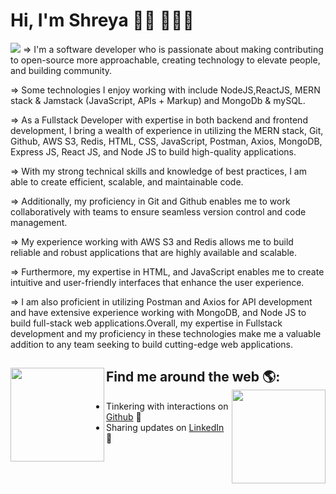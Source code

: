 # Hi, I'm Shreya 👋🏾 👩🏾‍💻

<img src="https://github.com/mishmanners/MishManners/blob/master/MishManners%20Room%20animated.gif" >
=> I'm a software developer who is passionate about making contributing to open-source more approachable, creating technology to elevate people, and building community. 

=> Some technologies I enjoy working with include NodeJS,ReactJS, MERN stack & Jamstack (JavaScript, APIs + Markup) and MongoDb & mySQL.

=> As a Fullstack Developer with expertise in both backend and frontend development, I bring a wealth of experience in utilizing the MERN stack, Git, Github, AWS S3, Redis, HTML, CSS, JavaScript, Postman, Axios, MongoDB, Express JS, React JS, and Node JS to build high-quality applications.

=> With my strong technical skills and knowledge of best practices, I am able to create efficient, scalable, and maintainable code.

=> Additionally, my proficiency in Git and Github enables me to work collaboratively with teams to ensure seamless version control and code management.

=> My experience working with AWS S3 and Redis allows me to build reliable and robust applications that are highly available and scalable. 

=> Furthermore, my expertise in HTML, and JavaScript enables me to create intuitive and user-friendly interfaces that enhance the user experience.

=> I am also proficient in utilizing Postman and Axios for API development and have extensive experience working with MongoDB, and Node JS to build full-stack web applications.Overall, my expertise in Fullstack development and my proficiency in these technologies make me a valuable addition to any team seeking to build cutting-edge web applications.


## Find me around the web 🌎: <img align="left" width="150" height="150" src="https://raw.githubusercontent.com/mishmanners/MishManners/master/My-OctocatsShortest.gif"></a><img align="right" width="150" height="150" src="https://github.com/M0nica/M0nica/blob/main/octomonica/m0nica-octocat-rotating.gif?raw=true"></a>
- Tinkering with interactions on <a href="https://github.com/singhshreya425"> Github</a> 🏓
- Sharing updates on <a href="https://www.linkedin.com/in/shreya-singh-8135aa17b/">LinkedIn</a> 💼
